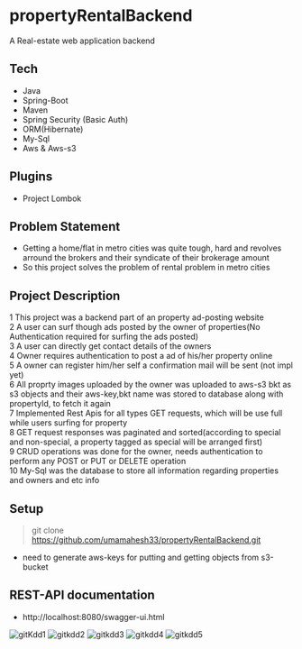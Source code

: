 # propertyRentalBackend
A Real-estate web application backend

## Tech
- Java
- Spring-Boot
- Maven
- Spring Security (Basic Auth)
- ORM(Hibernate)
- My-Sql
- Aws & Aws-s3

## Plugins
- Project Lombok

## Problem Statement
- Getting a home/flat in metro cities was quite tough, hard and revolves arround the brokers and their syndicate of their brokerage amount
- So this project solves the problem of rental problem in metro cities

## Project Description
1 This project was a backend part of an property ad-posting website <br>
2 A user can surf though ads posted by the owner of properties(No Authentication required for surfing the ads posted) <br>
3 A user can directly get contact details of the owners <br>
4 Owner requires authentication to post a ad of his/her property online <br>
5 A owner can register him/her self a confirmation mail will be sent (not impl yet) <br>
6 All proprty images uploaded by the owner was uploaded to aws-s3 bkt as s3 objects and their aws-key,bkt name was stored to database along with propertyId, to fetch it again<br>
7 Implemented Rest Apis for all types GET requests, which will be use full while users surfing for property <br>
8 GET request responses was paginated and sorted(according to special and non-special, a property tagged as special will be arranged first)<br>
9 CRUD operations was done for the owner, needs authentication to perform any POST or PUT or DELETE operation<br>
10 My-Sql was the database to store all information regarding properties and owners and etc info <br>

## Setup
>git clone https://github.com/umamahesh33/propertyRentalBackend.git
- need to generate aws-keys for putting and getting objects from s3-bucket

## REST-API documentation
- http://localhost:8080/swagger-ui.html

![gitKdd1](https://user-images.githubusercontent.com/63411924/155556649-8ad66958-890b-4522-a9e9-93eb89340835.png)
![gitkdd2](https://user-images.githubusercontent.com/63411924/155556681-3eb70ead-604a-40a2-a799-aace94c9409f.png)
![gitkdd3](https://user-images.githubusercontent.com/63411924/155556700-7fa364f6-bcec-4e6e-9409-838fd2cdac2d.png)
![gitkdd4](https://user-images.githubusercontent.com/63411924/155556716-14ac6d5e-f9a4-42ee-8d9d-09f9c6c344c7.png)
![gitkdd5](https://user-images.githubusercontent.com/63411924/155556751-49114a5f-7e51-4724-931f-dc19142e7246.png)

